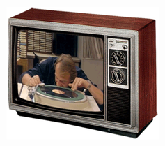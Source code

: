 <p>
  <img src="https://raw.githubusercontent.com/JonnyBanana/Bananas_Flipper/main/infrared/IMG/8dLV.gif" width="350">
</p>

</BR>


